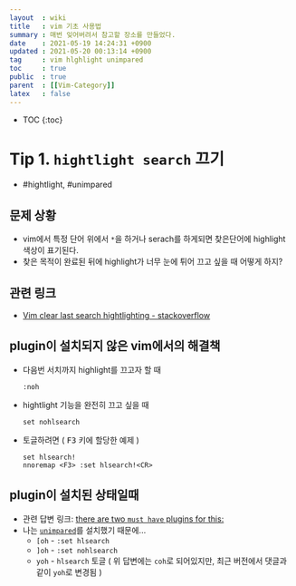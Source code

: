 ```yaml
---
layout  : wiki
title   : vim 기초 사용법 
summary : 매번 잊어버려서 참고할 장소를 만들었다.
date    : 2021-05-19 14:24:31 +0900
updated : 2021-05-20 00:13:14 +0900
tag     : vim hlghlight unimpared 
toc     : true
public  : true
parent  : [[Vim-Category]] 
latex   : false
---
```

* TOC
{:toc}

# Tip 1. `hightlight search` 끄기

* #hightlight, #unimpared
 
## 문제 상황

* vim에서 특정 단어 위에서 `*`을 하거나 serach를 하게되면 찾은단어에 highlight 색상이 표기된다.
* 찾은 목적이 완료된 뒤에 highlight가 너무 눈에 튀어 끄고 싶을 때 어떻게 하지?

## 관련 링크

* [Vim clear last search hightlighting - stackoverflow](https://stackoverflow.com/questions/657447/vim-clear-last-search-highlighting)

## plugin이 설치되지 않은 vim에서의 해결책

* 다음번 서치까지 highlight를 끄고자 할 때
  ```
  :noh
  ```
* hightlight 기능을 완전히 끄고 싶을 때
  ```
  set nohlsearch
  ```
* 토글하려면 ( <kbd>F3</kbd> 키에 할당한 예제 )
  ```
  set hlsearch!
  nnoremap <F3> :set hlsearch!<CR>
  ```
  
## plugin이 설치된 상태일때

* 관련 답변 링크: [there are two `must have` plugins for this:](https://stackoverflow.com/a/35982459/9457247)
* 나는 [`unimpared`](https://github.com/tpope/vim-unimpaired)를 설치했기 때문에...
  * `[oh` - `:set hlsearch` 
  * `]oh` - `:set nohlsearch` 
  * `yoh` - `hlsearch` 토글 ( 위 답변에는 `coh`로 되어있지만, 최근 버전에서  댓글과 같이 `yoh`로 변경됨 )
